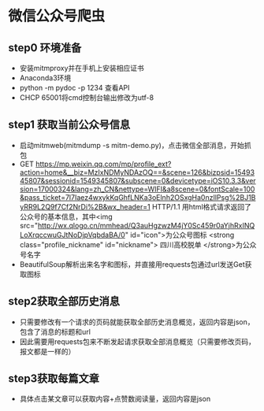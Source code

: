 # 微信公众号爬虫
## step0 环境准备
- 安装mitmproxy并在手机上安装相应证书
- Anaconda3环境
- python -m pydoc -p 1234 查看API
- CHCP 65001将cmd控制台输出修改为utf-8
## step1 获取当前公众号信息
- 启动mitmweb(mitmdump -s mitm-demo.py)，点击微信全部消息，开始抓包
- GET https://mp.weixin.qq.com/mp/profile_ext?action=home&__biz=MzIxNDMyNDAzOQ==&scene=126&bizpsid=1549345807&sessionid=1549345807&subscene=0&devicetype=iOS10.3.3&version=17000324&lang=zh_CN&nettype=WIFI&a8scene=0&fontScale=100&pass_ticket=7l7Iaez4wxykKqGhfLNKa3oElnh2OSxgHa0nzIlPsg%2BJ1ByRR9L2Q9f7Cf2NrDi%2B&wx_header=1 HTTP/1.1 
用html格式请求返回了公众号的基本信息，其中\<img src="http://wx.qlogo.cn/mmhead/Q3auHgzwzM4jY0Sc459r0aYjhRxINQLoXrqccwuGJtNoDjpVqbdaBA/0" id="icon"\>为公众号图标
\<strong class="profile_nickname" id="nickname"\>
            四川高校脱单        \</strong\>为公众号名字
- BeautifulSoup解析出来名字和图标，并直接用requests包通过url发送Get获取图标
## step2获取全部历史消息
- 只需要修改有一个请求的页码就能获取全部历史消息概览，返回内容是json，包含了消息的标题和url
- 因此需要用requests包来不断发起请求获取全部消息概览（只需要修改页码，报文都是一样的）
## step3获取每篇文章
- 具体点击某文章可以获取内容+点赞数阅读量，返回内容是json
